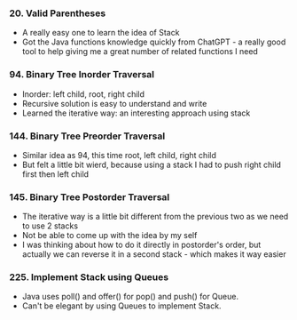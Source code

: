 ### 20. Valid Parentheses 
* A really easy one to learn the idea of Stack
* Got the Java functions knowledge quickly from ChatGPT - a really good tool to help giving me a great number of related functions I need

### 94. Binary Tree Inorder Traversal 
*  Inorder: left child, root, right child
*  Recursive solution is easy to understand and write
*  Learned the iterative way: an interesting approach using stack

### 144. Binary Tree Preorder Traversal 
* Similar idea as 94, this time root, left child, right child 
* But felt a little bit wierd, because using a stack I had to push right child first then left child

### 145. Binary Tree Postorder Traversal 
* The iterative way is a little bit different from the previous two as we need to use 2 stacks
* Not be able to come up with the idea by my self
* I was thinking about how to do it directly in postorder's order, but actually we can reverse it in a second stack - which makes it way easier 

### 225. Implement Stack using Queues
* Java uses poll() and offer() for pop() and push() for Queue.
* Can't be elegant by using Queues to implement Stack. 


